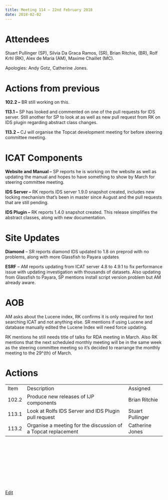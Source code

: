 ```yaml
---
title: Meeting 114 – 22nd February 2018
date: 2018-02-02
---
```


# Attendees

Stuart Pullinger (SP), Silvia Da Graca Ramos, (SR), Brian Ritchie, (BR),
Rolf Krhl (RK), Alex de Maria (AM), Maxime Chaillet (MC).

Apologies: Andy Gotz, Catherine Jones.

# Actions from previous

**102.2 –** BR still working on this.

**113.1 –** SP has looked and commented on one of the pull requests for
IDS server. Still another for SP to look at as well as new pull request
from RK on IDS plugin regarding abstract class changes.

**113.2 –** CJ will organise the Topcat development meeting for before
steering committee meeting.

# ICAT Components

**Website and Manual –** SP reports he is working on the website as well
as updating the manual and hopes to have something to show by March for
steering committee meeting.

**IDS Server –** RK reports IDS server 1.9.0 snapshot created, includes
new locking mechanism that’s been in master since August and the pull
requests that are still pending.

**IDS Plugin –** RK reports 1.4.0 snapshot created. This release
simplifies the abstract classes, along with new documentation.

# Site Updates

**Diamond** – SR reports diamond IDS updated to 1.8 on preprod with no
problems, along with more Glassfish to Payara updates

**ESRF** – AM reports updating from ICAT server 4.8 to 4.9.1 to fix
performance issue with updating investigation with thousands of
datasets. Also updating from Glassfish to Payara, SP mentions install
script version problem but AM already aware.

# AOB

AM asks about the Lucene index, RK confirms it is only required for text
searching ICAT and not anything else. SR mentions if using Lucene and
database manually edited the Lucene Index will need force updating.

RK mentions he still needs title of talks for RDA meeting in March. Also
RK mentions that the next scheduled monthly meeting will be in the same
week as the steering committee meeting so it’s decided to rearrange the
monthly meeting to the 29^(th) of
March.

# Actions

|       |                                                               |                  |
| ----- | ------------------------------------------------------------- | ---------------- |
| Item  | Description                                                   | Assigned         |
| 102.2 | Produce new releases of IJP components                        | Brian Ritchie    |
| 113.1 | Look at Rolfs IDS Server and IDS Plugin pull request          | Stuart Pullinger |
| 113.2 | Organise a meeting for the discussion of a Topcat replacement | Catherine Jones  |

 

 

 

 

 

[Edit](https://icatproject.org/wp-admin/post.php?post=1605&action=edit)
